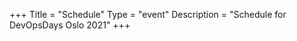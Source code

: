 +++
Title = "Schedule"
Type = "event"
Description = "Schedule for DevOpsDays Oslo 2021"
+++

<div class="row">
    <div class="col-md-12">
        <script type="text/javascript" src="https://sessionize.com/api/v2/0jb1jxic/view/GridSmart"></script>
    </div>
</div>